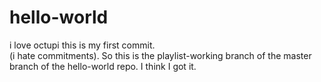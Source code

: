 # hello-world
i love octupi
this is my first commit.  
(i hate commitments).
So this is the playlist-working branch of the master branch of the hello-world repo. 
I think I got it.

